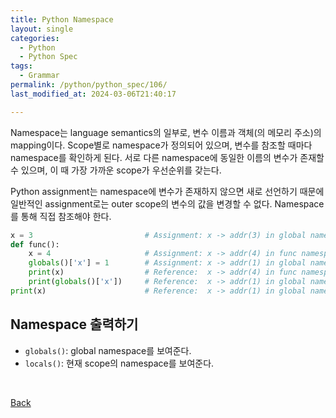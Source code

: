 ```yaml
---
title: Python Namespace
layout: single
categories:
  - Python
  - Python Spec
tags:
  - Grammar
permalink: /python/python_spec/106/
last_modified_at: 2024-03-06T21:40:17

---
```


Namespace는 language semantics의 일부로, 변수 이름과 객체(의 메모리 주소)의 mapping이다.
Scope별로 namespace가 정의되어 있으며, 변수를 참조할 때마다 namespace를 확인하게 된다.
서로 다른 namespace에 동일한 이름의 변수가 존재할 수 있으며, 이 때 가장 가까운 scope가 우선순위를 갖는다.

Python assignment는 namespace에 변수가 존재하지 않으면 새로 선언하기 때문에 일반적인 assignment로는 outer scope의 변수의 값을 변경할 수 없다. Namespace를 통해 직접 참조해야 한다.

```py
x = 3                         # Assignment: x -> addr(3) in global namespace
def func():
    x = 4                     # Assignment: x -> addr(4) in func namespace
    globals()['x'] = 1        # Assignment: x -> addr(1) in global namespace
    print(x)                  # Reference:  x -> addr(4) in func namespace
    print(globals()['x'])     # Reference:  x -> addr(1) in global namespace
print(x)                      # Reference:  x -> addr(1) in global namespace
```

## Namespace 출력하기

- `globals()`: global namespace를 보여준다.
- `locals()`: 현재 scope의 namespace를 보여준다.

<br>

[Back](/python/python_spec/)